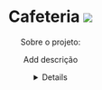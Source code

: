 <h1 align="center"> Cafeteria 
<img src="https://github.com/TaylanHahn/CafeteriaIOS/assets/146947181/65c67c4c-6fc7-410c-846b-bbccd3ad451e">

</h1>

<div align="center"

## Sobre o projeto:
<p> Add descrição </p>

<details>
<sumary>Habilidades Desenvolvidas:</sumary>
  
- HTML
  
- CSS

- Edição de imagens

</details>
</div>
